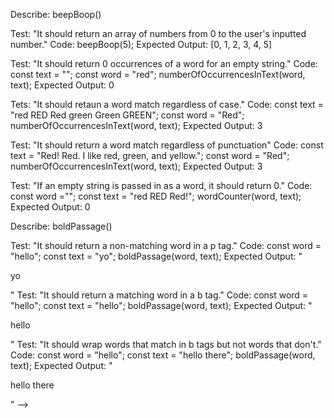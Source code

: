 Describe: beepBoop()

Test: "It should return an array of numbers from 0 to the user's inputted number."
Code: beepBoop(5);
Expected Output: [0, 1, 2, 3, 4, 5]













<!-- Describe: wordCounter()

Test: "It should return 1 if a passage has just one word." Code: const text = "hello"; wordCounter(text); Expected Output: 1

Test: "It should return 2 if a passage has two words." Code: const text = "hello there"; wordCounter(text); Expected Output: 2

Test: "It should return 0 for a string that is only spaces." Code: wordCounter(" "); Expected Output: 0

Describe: numberOfOccurrencesInText()

Test: "It should return 0 occurrences of a word for an empty string." Code: const text = ""; const word = "red"; numberOfOccurrencesInText(word, text); Expected Output: 0

Test: "It should return 1 occurrence of a word when the word and the text are the same." Code: const text = "red"; const word = "red"; numberOfOccurrencesInText(word, text); Expected Output: 1

Test: "It should return 0 occurrences of a word when the word and the text are different." Code: const text = "red"; const word = "blue"; numberOfOccurrencesInText(word, text); Expected Output: 0

Test: "It should return the number of occurrences of a word." Code: const text = "red blue red red red green"; const word = "red"; numberOfOccurrencesInText(word, text); Expected Output: 4

Describe: numberOfOccurrencesInText()

<-- this is our first test --> Test: "It should return 0 occurrences of a word for an empty string." Code: const text = ""; const word = "red"; numberOfOccurrencesInText(word, text); Expected Output: 0

Tets: "It should retaun a word match regardless of case." Code: const text = "red RED Red green Green GREEN"; const word = "Red"; numberOfOccurrencesInText(word, text); Expected Output: 3

Test: "It should return a word match regardless of punctuation" Code: const text = "Red! Red. I like red, green, and yellow."; const word = "Red"; numberOfOccurrencesInText(word, text); Expected Output: 3

Test: "If an empty string is passed in as a word, it should return 0." Code: const word =""; const text = "red RED Red!"; wordCounter(word, text); Expected Output: 0

Describe: boldPassage()

Test: "It should return a non-matching word in a p tag." Code: const word = "hello"; const text = "yo"; boldPassage(word, text); Expected Output: "

yo

"
Test: "It should return a matching word in a b tag." Code: const word = "hello"; const text = "hello"; boldPassage(word, text); Expected Output: "

hello

"
Test: "It should wrap words that match in b tags but not words that don't." Code: const word = "hello"; const text = "hello there"; boldPassage(word, text); Expected Output: "

hello there

" -->